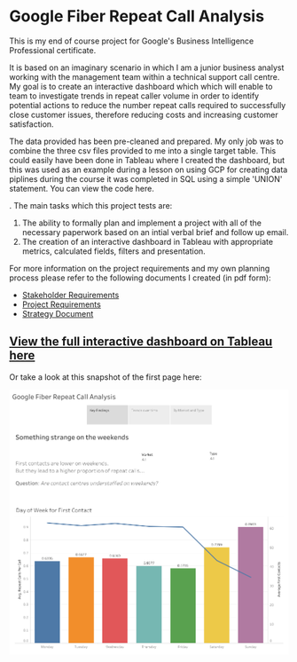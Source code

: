 # Google Fiber Repeat Call Analysis

This is my end of course project for Google's Business Intelligence Professional certificate.

It is based on an imaginary scenario in which I am a junior business analyst working with the management team within a technical support call centre. My goal is to create an interactive dashboard which which will enable to team to investigate trends in repeat caller volume in order to identify potential actions to reduce the number repeat calls required to successfully close customer issues, therefore reducing costs and increasing customer satisfaction.

The data provided has been pre-cleaned and prepared. My only job was to combine the three csv files provided to me into a single target table. This could easily have been done in Tableau where I created the dashboard, but this was used as an example during a lesson on using GCP for creating data piplines during the course it was completed in SQL using a simple 'UNION' statement. You can view the code here.

. The main tasks which this project tests are:

1) The ability to formally plan and implement a project with all of the necessary paperwork based on an intial verbal brief and follow up email.
2) The creation of an interactive dashboard in Tableau with appropriate metrics, calculated fields, filters and presentation.

For more information on the project requirements and my own planning process please refer to the following documents I created (in pdf form):

* [Stakeholder Requirements](https://github.com/TheDataDean/google-bi-cert-project_google-fiber/blob/main/Stakeholder-Requirements-Document_Google-Fiber.pdf)
* [Project Requirements](https://github.com/TheDataDean/google-bi-cert-project_google-fiber/blob/main/Project-Requirements-Document_Google-Fiber.pdf)
* [Strategy Document](https://github.com/TheDataDean/google-bi-cert-project_google-fiber/blob/main/Strategy-Document_Google-Fiber.pdf)

## [View the full interactive dashboard on Tableau here](https://public.tableau.com/app/profile/dean.walsh/viz/GoogleFiberRepeatCallAnalysis_17084368882100/GoogleFiberRepeatCallAnalysis)

Or take a look at this snapshot of the first page here:

![Google Fiber repeat call analysis story on Tableau](https://github.com/TheDataDean/google-bi-cert-project_google-fiber/blob/main/Google%20Fiber%20Repeat%20Call%20Analysis.png)
